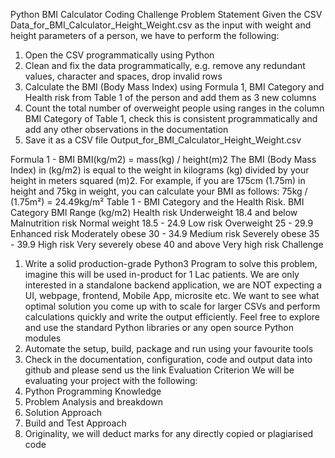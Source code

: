 Python BMI Calculator Coding Challenge
Problem Statement
Given the CSV Data_for_BMI_Calculator_Height_Weight.csv as the input with weight and height parameters of a person, we have to perform the following:
1)	Open the CSV programmatically using Python
2)	Clean and fix the data programmatically, e.g. remove any redundant values, character and spaces, drop invalid rows
3)	Calculate the BMI (Body Mass Index) using Formula 1, BMI Category and Health risk from Table 1 of the person and add them as 3 new columns
4)	Count the total number of overweight people using ranges in the column BMI Category of Table 1, check this is consistent programmatically and add any other observations in the documentation
5)	Save it as a CSV file Output_for_BMI_Calculator_Height_Weight.csv

Formula 1 - BMI
BMI(kg/m2) = mass(kg) / height(m)2
The BMI (Body Mass Index) in (kg/m2) is equal to the weight in kilograms (kg) divided by your height in meters squared (m)2. For example, if you are 175cm (1.75m) in height and 75kg in weight, you can calculate your BMI as follows: 75kg / (1.75m²) = 24.49kg/m²
Table 1 - BMI Category and the Health Risk.
BMI Category	BMI Range (kg/m2)	Health risk
Underweight	18.4 and below	Malnutrition risk
Normal weight	18.5 - 24.9	Low risk
Overweight	25 - 29.9	Enhanced risk
Moderately obese	30 - 34.9	Medium risk
Severely obese	35 - 39.9	High risk
Very severely obese	40 and above	Very high risk
Challenge
1)	Write a solid production-grade Python3 Program to solve this problem, imagine this will be used in-product for 1 Lac patients. We are only interested in a standalone backend application, we are NOT expecting a UI, webpage, frontend, Mobile App, microsite etc. We want to see what optimal solution you come up with to scale for larger CSVs and perform calculations quickly and write the output efficiently. Feel free to explore and use the standard Python libraries or any open source Python modules
2)	Automate the setup, build, package and run using your favourite tools
3)	Check in the documentation, configuration, code and output data into github and please send us the link
Evaluation Criterion
We will be evaluating your project with the following:
1)	Python Programming Knowledge
2)	Problem Analysis and breakdown
3)	Solution Approach 
4)	Build and Test Approach 
5)	Originality, we will deduct marks for any directly copied or plagiarised code
